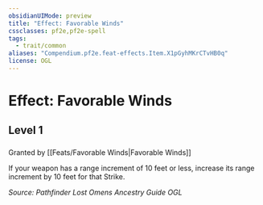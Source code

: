 ```yaml
---
obsidianUIMode: preview
title: "Effect: Favorable Winds"
cssclasses: pf2e,pf2e-spell
tags:
  - trait/common
aliases: "Compendium.pf2e.feat-effects.Item.X1pGyhMKrCTvHB0q"
license: OGL
---
```

# Effect: Favorable Winds
## Level 1
### 






Granted by [[Feats/Favorable Winds|Favorable Winds]]

If your weapon has a range increment of 10 feet or less, increase its range increment by 10 feet for that Strike.

*Source: Pathfinder Lost Omens Ancestry Guide*
*OGL*